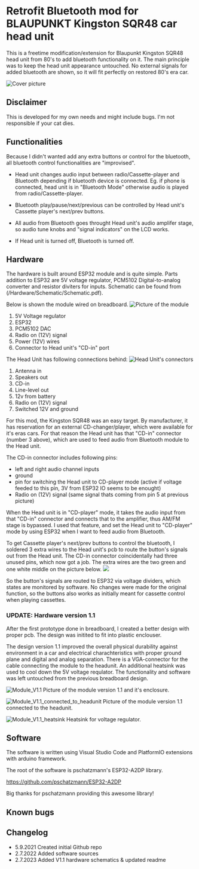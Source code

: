 # Retrofit Bluetooth mod for BLAUPUNKT Kingston SQR48 car head unit 

This is a freetime modification/extension for Blaupunkt Kingston SQR48 head unit from 80's to add bluetooth functionality on it. The main principle was to keep the head unit appearance untouched. No external signals for added bluetooth are shown, so it will fit perfectly on restored 80's era car.

![Cover picture](./Hardware/Images/Cover.jpg)

## Disclaimer

This is developed for my own needs and might include bugs. I'm not responsible if your cat dies.

## Functionalities

Because I didn't wanted add any extra buttons or control for the bluetooth, all bluetooth control functionalities are "improvised".

* Head unit changes audio input between radio/Cassette-player and Bluetooth depending if bluetooth device is connected. Eg. if phone is connected, head unit is in "Bluetooth Mode" otherwise audio is played from radio/Cassette-player.

* Bluetooth play/pause/next/previous can be controlled by Head unit's Cassette player's next/prev buttons. 

* All audio from Bluetooth goes throught Head unit's audio amplifer stage, so audio tune knobs and "signal indicators" on the LCD works. 

* If Head unit is turned off, Bluetooth is turned off.

## Hardware

The hardware is built around ESP32 module and is quite simple. Parts addition to ESP32 are 5V voltage regulator, PCM5102 Digital-to-analog converter and resistor diviters for inputs. Schematic can be found from (/Hardware/Schematic/Schematic.pdf).

Below is shown the module wired on breadboard.
![Picture of the module](./Hardware/Images/module_overall_V1.jpg)
1. 5V Voltage regulator
2. ESP32
3. PCM5102 DAC
4. Radio on (12V) signal
5. Power (12V) wires
6. Connector to Head unit's "CD-in" port

The Head Unit has following connections behind:
![Head Unit's connectors](./Hardware/Images/Head_unit_connections2.jpg)
1. Antenna in
2. Speakers out
3. CD-in
4. Line-level out
5. 12v from battery
6. Radio on (12V) signal
7. Switched 12V and ground

For this mod, the Kingston SQR48 was an easy target. By manufacturer, it has reservation for an external CD-changer/player, which were available for it's eras cars. For that reason the Head unit has that "CD-in" connector (number 3 above), which are used to feed audio from Bluetooth module to the Head unit. 

The CD-in connector includes following pins:
- left and right audio channel inputs
- ground
- pin for switching the Head unit to CD-player mode (active if voltage feeded to this pin, 3V from ESP32 IO seems to be enought)
- Radio on (12V) signal (same signal thats coming from pin 5 at previous picture)

When the Head unit is in "CD-player" mode, it takes the audio input from that "CD-in" connector and connects that to the amplifier, thus AM/FM stage is bypassed. I used that feature, and set the Head unit to "CD-player" mode by using ESP32 when I want to feed audio from Bluetooth.

To get Cassette player's next/prev buttons to control the bluetooth, I soldered 3 extra wires to the Head unit's pcb to route the button's signals out from the Head unit. The CD-in connector coincidentally had three unused pins, which now got a job. The extra wires are the two green and one white middle on the picture below.
![](/Hardware/Images/pcb_modification.jpg)

So the button's signals are routed to ESP32 via voltage dividers, which states are monitored by software. No changes were made for the original function, so the buttons also works as initially meant for cassette control when playing cassettes.

### UPDATE: Hardware version 1.1

After the first prototype done in breadboard, I created a better design with proper pcb. The design was initited to fit into plastic enclouser.

The design version 1.1 improved the overall physical durability against environment in a car and electrical charachteristics with proper ground plane and digital and analog separation. There is a VGA-connector for the cable connecting the module to the headunit. An additional heatsink was used to cool down the 5V voltage requlator. The functionality and software was left untouched from the previous breadboard design.

![Module_V1.1](./Hardware/Images/Module_V1.1.jpg)
Picture of the module version 1.1 and it's enclosure. 


![Module_V1.1_connected_to_headunit](./Hardware/Images/Module_V1.1_connected_to_headunit.jpg)
Picture of the module version 1.1 connected to the headunit.


![Module_V1.1_heatsink](./Hardware/Images/Module_V1.1_heatsink.jpg)
Heatsink for voltage regulator.

## Software

The software is written using Visual Studio Code and PlatformIO extensions with arduino framework.

The root of the software is pschatzmann's ESP32-A2DP library. 

https://github.com/pschatzmann/ESP32-A2DP

Big thanks for pschatzmann providing this awesome library!

## Known bugs



## Changelog
* 5.9.2021 Created initial Github repo
* 2.7.2022 Added software sources
* 2.7.2023 Added V1.1 hardware schematics & updated readme
